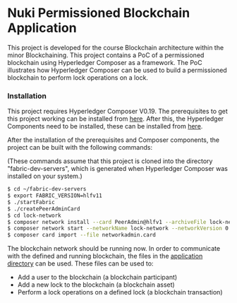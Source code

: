 # Nuki Permissioned Blockchain Application

This project is developed for the course Blockchain architecture within the minor Blockchaining. This project contains a PoC of a permissioned blockchain using Hyperledger Composer as a framework. The PoC illustrates how Hyperledger Composer can be used to build a permissioned blockchain to perform lock operations on a lock.

### Installation

This project requires Hyperledger Composer V0.19. The prerequisites to get this project working can be installed from [here](https://hyperledger.github.io/composer/v0.19/installing/installing-prereqs). After this, the Hyperledger Components need to be installed, these can be installed from [here](https://hyperledger.github.io/composer/v0.19/installing/development-tools).

After the installation of the prerequisites and Composer components, the project can be built with the following commands:

(These commands assume that this project is cloned into the directory "fabric-dev-servers", which is generated when Hyperledger Composer was installed on your system.)

```sh
$ cd ~/fabric-dev-servers
$ export FABRIC_VERSION=hlfv11
$ ./startFabric
$ ./createPeerAdminCard
$ cd lock-network
$ composer network install --card PeerAdmin@hlfv1 --archiveFile lock-network.bna
$ composer network start --networkName lock-network --networkVersion 0.0.2-deploy.3 --networkAdmin admin --networkAdminEnrollSecret adminpw --card PeerAdmin@hlfv1 --file networkadmin.card
$ composer card import --file networkadmin.card
```

The blockchain network should be running now. In order to communicate with the defined and running blockchain, the files in the [application directory](https://github.com/daneshlachman/Nuki-blockchain-application/tree/master/application) can be used. These files can be used to:

- Add a user to the blockchain (a blockchain participant)
- Add a new lock to the blockchain (a blockchain asset)
- Perform a lock operations on a defined lock (a blockchain transaction)